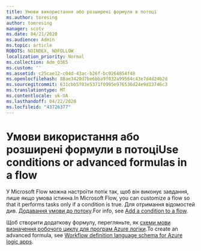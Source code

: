 ```yaml
---
title: Умови використання або розширені формули в потоці
ms.author: toresing
author: tomresing
manager: scotv
ms.date: 04/21/2020
ms.audience: Admin
ms.topic: article
ROBOTS: NOINDEX, NOFOLLOW
localization_priority: Normal
ms.collection: Adm_O365
ms.custom: ''
ms.assetid: c25cae12-c04d-43ac-b26f-bc0264854f48
ms.openlocfilehash: 88ae3420d7be6bba9f032a99564c43e7d4d24b2d
ms.sourcegitcommit: 631cbb5f03e5371f0995e976536d24e9d13746c3
ms.translationtype: MT
ms.contentlocale: uk-UA
ms.lasthandoff: 04/22/2020
ms.locfileid: "43726377"
---
```

# <a name="use-conditions-or-advanced-formulas-in-a-flow"></a><span data-ttu-id="faf37-102">Умови використання або розширені формули в потоці</span><span class="sxs-lookup"><span data-stu-id="faf37-102">Use conditions or advanced formulas in a flow</span></span>

<span data-ttu-id="faf37-103">У Microsoft Flow можна настроїти потік так, щоб він виконує завдання, лише якщо умова істинна.</span><span class="sxs-lookup"><span data-stu-id="faf37-103">In Microsoft Flow, you can customize a flow so that it performs tasks only if a condition is true.</span></span> <span data-ttu-id="faf37-104">Для отримання відомостей див. [Додавання умови до потоку](https://go.microsoft.com/fwlink/?linkid=872112).</span><span class="sxs-lookup"><span data-stu-id="faf37-104">For info, see [Add a condition to a flow](https://go.microsoft.com/fwlink/?linkid=872112).</span></span>
  
<span data-ttu-id="faf37-105">Щоб створити додаткову формулу, перегляньте, як [схеми мови визначення робочого циклу для програм Azure логіки](https://aka.ms/logicexpressions).</span><span class="sxs-lookup"><span data-stu-id="faf37-105">To create an advanced formula, see [Workflow definition language schema for Azure logic apps](https://aka.ms/logicexpressions).</span></span>
  

